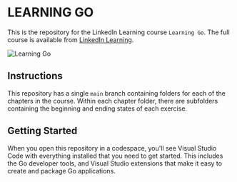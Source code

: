 # LEARNING GO
This is the repository for the LinkedIn Learning course `Learning Go`. The full course is available from [LinkedIn Learning][lil-course-url].

![Learning Go][lil-thumbnail-url] 

## Instructions
This repository has a single `main` branch containing folders for each of the chapters in the course. Within each chapter folder, there are subfolders containing the beginning and ending states of each exercise.

## Getting Started
When you open this repository in a codespace, you'll see Visual Studio Code with everything installed that you need to get started. This includes the Go developer tools, and Visual Studio extensions that make it easy to create and package Go applications.

[0]: # (Replace these placeholder URLs with actual course URLs)

[lil-course-url]: https://www.linkedin.com/learning/
[lil-thumbnail-url]: http://

